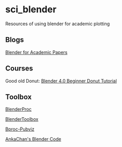 # sci_blender
Resources of using blender for academic plotting

## Blogs

[Blender for Academic Papers]([https://www.silviasellan.com/posts/blender_figure/](https://www.silviasellan.com/projects/blender-for-academic-papers/))

## Courses

Good old Donut: [Blender 4.0 Beginner Donut Tutorial](https://www.youtube.com/playlist?list=PLjEaoINr3zgEPv5y--4MKpciLaoQYZB1Z)

## Toolbox
[BlenderProc](https://github.com/DLR-RM/BlenderProc?tab=readme-ov-file)

[BlenderToolbox](https://github.com/HTDerekLiu/BlenderToolbox)

[Bproc-Pubviz](https://github.com/hummat/bproc-pubvis)

[AnkaChan's Blender Code](https://github.com/AnkaChan/BlenderRenderers)

